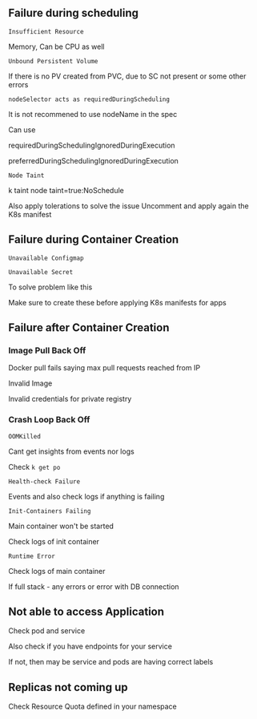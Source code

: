 ## Failure during scheduling


`Insufficient Resource`

Memory, Can be CPU as well


`Unbound Persistent Volume`

If there is no PV created from PVC, due to SC not present or some other errors


`nodeSelector acts as requiredDuringScheduling`

It is not recommened to use nodeName in the spec

Can use

requiredDuringSchedulingIgnoredDuringExecution

preferredDuringSchedulingIgnoredDuringExecution


`Node Taint`

k taint node <node-name> taint=true:NoSchedule

Also apply tolerations to solve the issue
Uncomment and apply again the K8s manifest


## Failure during Container Creation


`Unavailable Configmap`

`Unavailable Secret`

To solve problem like this

Make sure to create these before applying K8s manifests for apps


## Failure after Container Creation


### Image Pull Back Off

Docker pull fails saying max pull requests reached from IP

Invalid Image

Invalid credentials for private registry


### Crash Loop Back Off


`OOMKilled`

Cant get insights from events nor logs

Check `k get po`


`Health-check Failure`

Events and also check logs if anything is failing


`Init-Containers Failing`

Main container won't be started

Check logs of init container


`Runtime Error`

Check logs of main container

If full stack - any errors or error with DB connection


## Not able to access Application

Check pod and service

Also check if you have endpoints for your service

If not, then may be service and pods are having correct labels


## Replicas not coming up

Check Resource Quota defined in your namespace